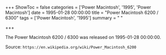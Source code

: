 +++
ShowToc = false
categories = ['Power Macintosh', '1995', 'Power Macintosh']
date = 1995-01-28 00:00:00
title = "Power Macintosh 6200 / 6300"
tags = ['Power Macintosh', '1995']
summary = " "

+++

The Power Macintosh 6200 / 6300 was released on 1995-01-28 00:00:00.

Source: `https://en.wikipedia.org/wiki/Power_Macintosh_6200`
